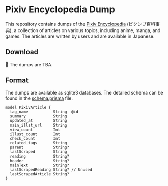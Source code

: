 # Pixiv Encyclopedia Dump

This repository contains dumps of the
[Pixiv Encyclopedia](https://dic.pixiv.net/) (ピクシブ百科事典), a collection of
articles on various topics, including anime, manga, and games. The articles are
written by users and are available in Japanese.

## Download

:construction: The dumps are TBA.

<!-- The dumps are available in the
[releases](https://github.com/MarvNC/pixiv-dump/releases) section. -->

## Format

The dumps are available as sqlite3 databases. The detailed schema can be found
in the [schema.prisma](./prisma/schema.prisma) file.

```prisma
model PixivArticle {
  tag_name           String  @id
  summary            String
  updated_at         String
  main_illst_url     String
  view_count         Int
  illust_count       Int
  check_count        Int
  related_tags       String
  parent             String?
  lastScraped        String
  reading            String?
  header             String?
  mainText           String?
  lastScrapedReading String? // Unused
  lastScrapedArticle String?
}
```
